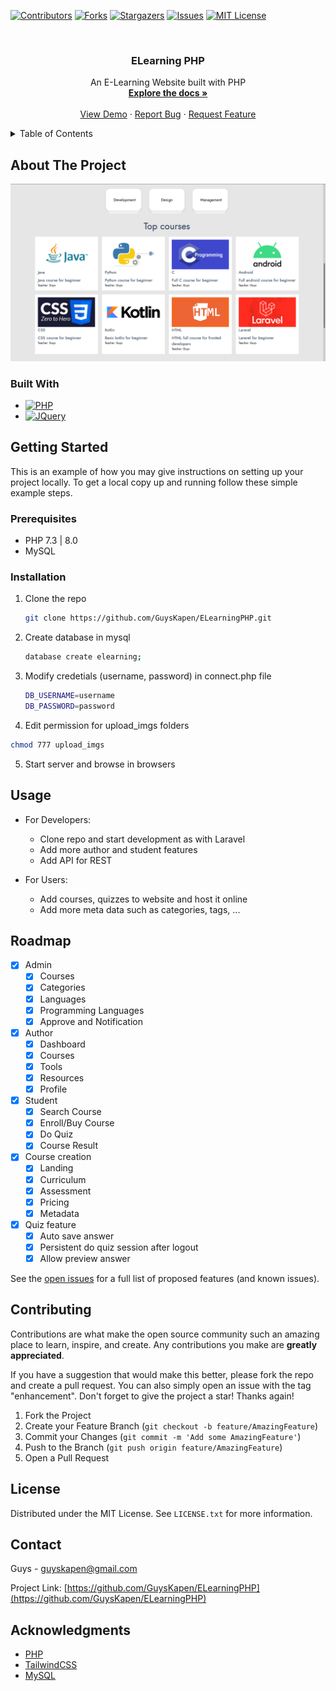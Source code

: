 <div id="top"></div>
<!--
*** Thanks for checking out the Best-README-Template. If you have a suggestion
*** that would make this better, please fork the repo and create a pull request
*** or simply open an issue with the tag "enhancement".
*** Don't forget to give the project a star!
*** Thanks again! Now go create something AMAZING! :D
-->

<!-- PROJECT SHIELDS -->
<!--
*** I'm using markdown "reference style" links for readability.
*** Reference links are enclosed in brackets [ ] instead of parentheses ( ).
*** See the bottom of this document for the declaration of the reference variables
*** for contributors-url, forks-url, etc. This is an optional, concise syntax you may use.
*** https://www.markdownguide.org/basic-syntax/#reference-style-links
-->
[![Contributors][contributors-shield]][contributors-url]
[![Forks][forks-shield]][forks-url]
[![Stargazers][stars-shield]][stars-url]
[![Issues][issues-shield]][issues-url]
[![MIT License][license-shield]][license-url]

<!-- PROJECT LOGO -->
<br />
<div align="center">
  <!-- <a href="https://github.com/GuysKapen/ELearningLaravel">
    <img src="images/logo.png" alt="Logo" width="80" height="80">
  </a> -->

<h3 align="center">ELearning PHP</h3>

  <p align="center">
    An E-Learning Website built with PHP
    <br />
    <a href="https://github.com/GuysKapen/ELearningLaravel"><strong>Explore the docs »</strong></a>
    <br />
    <br />
    <a href="https://github.com/GuysKapen/ELearningLaravel">View Demo</a>
    ·
    <a href="https://github.com/GuysKapen/ELearningLaravel/issues">Report Bug</a>
    ·
    <a href="https://github.com/GuysKapen/ELearningLaravel/issues">Request Feature</a>
  </p>
</div>

<!-- TABLE OF CONTENTS -->
<details>
  <summary>Table of Contents</summary>
  <ol>
    <li>
      <a href="#about-the-project">About The Project</a>
      <ul>
        <li><a href="#built-with">Built With</a></li>
      </ul>
    </li>
    <li>
      <a href="#getting-started">Getting Started</a>
      <ul>
        <li><a href="#prerequisites">Prerequisites</a></li>
        <li><a href="#installation">Installation</a></li>
      </ul>
    </li>
    <li><a href="#usage">Usage</a></li>
    <li><a href="#roadmap">Roadmap</a></li>
    <li><a href="#contributing">Contributing</a></li>
    <li><a href="#license">License</a></li>
    <li><a href="#contact">Contact</a></li>
    <li><a href="#acknowledgments">Acknowledgments</a></li>
  </ol>
</details>

<!-- ABOUT THE PROJECT -->
## About The Project

![Product Name Screen Shot](docs/imgs/Screenshot_2022-04-10_13-58-52.png)

### Built With

* [![PHP][PHP.com]][PHP-url]
* [![JQuery][JQuery.com]][JQuery-url]

<!-- GETTING STARTED -->
## Getting Started

This is an example of how you may give instructions on setting up your project locally.
To get a local copy up and running follow these simple example steps.

### Prerequisites

* PHP 7.3 | 8.0
* MySQL

### Installation

1. Clone the repo

   ```sh
   git clone https://github.com/GuysKapen/ELearningPHP.git
   ```

2. Create database in mysql

   ```sh
   database create elearning;
   ```

3. Modify credetials (username, password) in connect.php file

   ```sh
   DB_USERNAME=username
   DB_PASSWORD=password
   ```
4. Edit permission for upload_imgs folders

  ```sh
  chmod 777 upload_imgs
  ```
5. Start server and browse in browsers

<!-- USAGE EXAMPLES -->
## Usage

* For Developers:
  * Clone repo and start development as with Laravel
  * Add more author and student features
  * Add API for REST

* For Users:
  * Add courses, quizzes to website and host it online
  * Add more meta data such as categories, tags, ...

<!-- ROADMAP -->
## Roadmap

* [x] Admin
  * [x] Courses
  * [x] Categories
  * [x] Languages
  * [x] Programming Languages
  * [x] Approve and Notification
* [x] Author
  * [x] Dashboard
  * [x] Courses
  * [x] Tools
  * [x] Resources
  * [x] Profile
* [x] Student
  * [x] Search Course
  * [x] Enroll/Buy Course
  * [x] Do Quiz
  * [x] Course Result
* [x] Course creation
  * [x] Landing
  * [x] Curriculum
  * [x] Assessment
  * [x] Pricing
  * [x] Metadata
* [x] Quiz feature
  * [x] Auto save answer
  * [x] Persistent do quiz session after logout
  * [x] Allow preview answer

See the [open issues](https://github.com/GuysKapen/ELearningLaravel/issues) for a full list of proposed features (and known issues).

<!-- CONTRIBUTING -->
## Contributing

Contributions are what make the open source community such an amazing place to learn, inspire, and create. Any contributions you make are **greatly appreciated**.

If you have a suggestion that would make this better, please fork the repo and create a pull request. You can also simply open an issue with the tag "enhancement".
Don't forget to give the project a star! Thanks again!

1. Fork the Project
2. Create your Feature Branch (`git checkout -b feature/AmazingFeature`)
3. Commit your Changes (`git commit -m 'Add some AmazingFeature'`)
4. Push to the Branch (`git push origin feature/AmazingFeature`)
5. Open a Pull Request

<!-- LICENSE -->
## License

Distributed under the MIT License. See `LICENSE.txt` for more information.

<!-- CONTACT -->
## Contact

Guys - guyskapen@gmail.com

Project Link: [https://github.com/GuysKapen/ELearningPHP](https://github.com/GuysKapen/ELearningPHP)

<!-- ACKNOWLEDGMENTS -->
## Acknowledgments

* [PHP](https://php.net/)
* [TailwindCSS](https://tailwindcss.com/)
* [MySQL](https://www.mysql.com/)

<!-- MARKDOWN LINKS & IMAGES -->
<!-- https://www.markdownguide.org/basic-syntax/#reference-style-links -->
[contributors-shield]: https://img.shields.io/github/contributors/GuysKapen/ELearningLaravel.svg?style=for-the-badge
[contributors-url]: https://github.com/GuysKapen/ELearningLaravel/graphs/contributors
[forks-shield]: https://img.shields.io/github/forks/GuysKapen/ELearningLaravel.svg?style=for-the-badge
[forks-url]: https://github.com/GuysKapen/ELearningLaravel/network/members
[stars-shield]: https://img.shields.io/github/stars/GuysKapen/ELearningLaravel.svg?style=for-the-badge
[stars-url]: https://github.com/GuysKapen/ELearningLaravel/stargazers
[issues-shield]: https://img.shields.io/github/issues/GuysKapen/ELearningLaravel.svg?style=for-the-badge
[issues-url]: https://github.com/GuysKapen/ELearningLaravel/issues
[license-shield]: https://img.shields.io/github/license/GuysKapen/ELearningLaravel.svg?style=for-the-badge
[license-url]: https://github.com/GuysKapen/ELearningLaravel/blob/master/LICENSE.txt
[linkedin-shield]: https://img.shields.io/badge/-LinkedIn-black.svg?style=for-the-badge&logo=linkedin&colorB=555
[linkedin-url]: https://linkedin.com/in/linkedin_username
[product-screenshot]: images/screenshot.png
[Next.js]: https://img.shields.io/badge/next.js-000000?style=for-the-badge&logo=nextdotjs&logoColor=white
[Next-url]: https://nextjs.org/
[React.js]: https://img.shields.io/badge/React-20232A?style=for-the-badge&logo=react&logoColor=61DAFB
[React-url]: https://reactjs.org/
[Vue.js]: https://img.shields.io/badge/Vue.js-35495E?style=for-the-badge&logo=vuedotjs&logoColor=4FC08D
[Vue-url]: https://vuejs.org/
[Angular.io]: https://img.shields.io/badge/Angular-DD0031?style=for-the-badge&logo=angular&logoColor=white
[Angular-url]: https://angular.io/
[Svelte.dev]: https://img.shields.io/badge/Svelte-4A4A55?style=for-the-badge&logo=svelte&logoColor=FF3E00
[Svelte-url]: https://svelte.dev/
[Laravel.com]: https://img.shields.io/badge/Laravel-FF2D20?style=for-the-badge&logo=laravel&logoColor=white
[Laravel-url]: https://laravel.com
[Bootstrap.com]: https://img.shields.io/badge/Bootstrap-563D7C?style=for-the-badge&logo=bootstrap&logoColor=white
[Bootstrap-url]: https://getbootstrap.com
[JQuery.com]: https://img.shields.io/badge/jQuery-0769AD?style=for-the-badge&logo=jquery&logoColor=white
[JQuery-url]: https://jquery.com
[PHP.com]: https://img.shields.io/badge/PHP-777BB4?style=for-the-badge&logo=php&logoColor=white
[PHP-url]: https://php.net